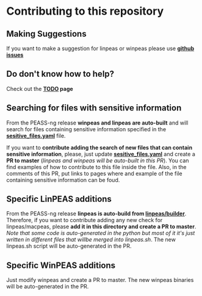 # Contributing to this repository

## Making Suggestions 
If you want to make a suggestion for linpeas or winpeas please use **[github issues](https://github.com/peass-ng/PEASS-ng/issues)**

## Do don't know how to help?
Check out the **[TODO](https://github.com/peass-ng/PEASS-ng/blob/master/TODO.md) page**

## Searching for files with sensitive information
From the PEASS-ng release **winpeas and linpeas are auto-built** and will search for files containing sensitive information specified in the **[sesitive_files.yaml](https://github.com/peass-ng/PEASS-ng/blob/master/build_lists/sensitive_files.yaml)** file.

If you want to **contribute adding the search of new files that can contain sensitive information**, please, just update **[sesitive_files.yaml](https://github.com/peass-ng/PEASS-ng/blob/master/build_lists/sensitive_files.yaml)** and create a **PR to master** (*linpeas and winpeas will be auto-built in this PR*). You can find examples of how to contribute to this file inside the file.
Also, in the comments of this PR, put links to pages where and example of the file containing sensitive information can be foud.

## Specific LinPEAS additions
From the PEASS-ng release **linpeas is auto-build from [linpeas/builder](https://github.com/peass-ng/PEASS-ng/blob/master/linPEAS/builder/)**. Therefore, if you want to contribute adding any new check for linpeas/macpeas, please **add it in this directory and create a PR to master**. *Note that some code is auto-generated in the python but most of it it's just written in different files that willbe merged into linpeas.sh*.
The new linpeas.sh script will be auto-generated in the PR.

## Specific WinPEAS additions
Just modify winpeas and create a PR to master.
The new winpeas binaries will be auto-generated in the PR.
